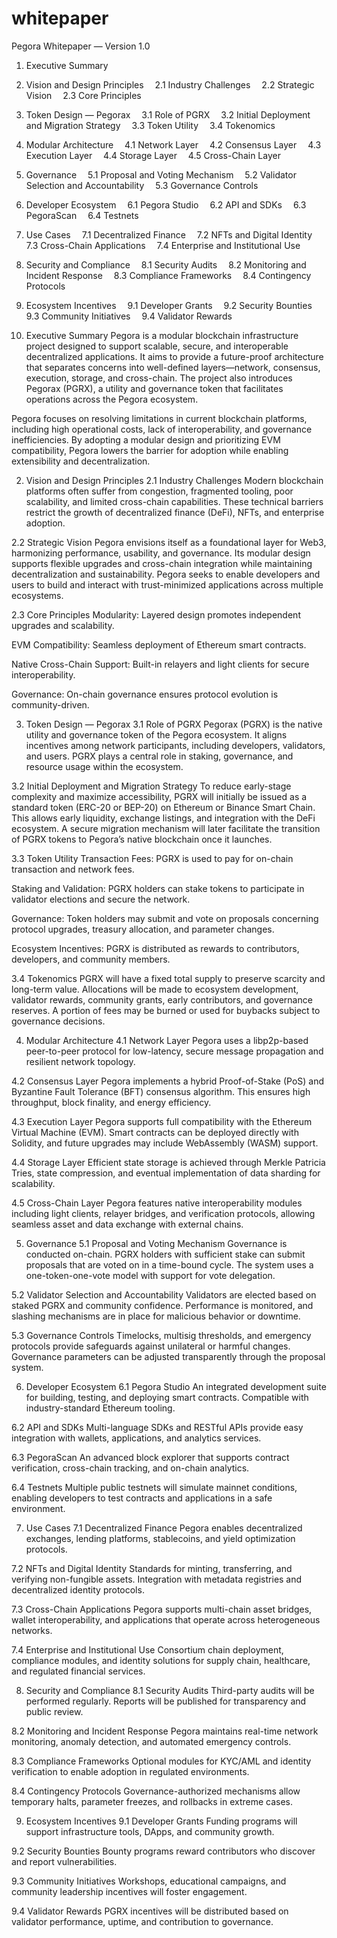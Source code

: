 # whitepaper
Pegora Whitepaper — Version 1.0

1. Executive Summary

2. Vision and Design Principles
 2.1 Industry Challenges
 2.2 Strategic Vision
 2.3 Core Principles

3. Token Design — Pegorax
 3.1 Role of PGRX
 3.2 Initial Deployment and Migration Strategy
 3.3 Token Utility
 3.4 Tokenomics

4. Modular Architecture
 4.1 Network Layer
 4.2 Consensus Layer
 4.3 Execution Layer
 4.4 Storage Layer
 4.5 Cross-Chain Layer

5. Governance
 5.1 Proposal and Voting Mechanism
 5.2 Validator Selection and Accountability
 5.3 Governance Controls

6. Developer Ecosystem
 6.1 Pegora Studio
 6.2 API and SDKs
 6.3 PegoraScan
 6.4 Testnets

7. Use Cases
 7.1 Decentralized Finance
 7.2 NFTs and Digital Identity
 7.3 Cross-Chain Applications
 7.4 Enterprise and Institutional Use

8. Security and Compliance
 8.1 Security Audits
 8.2 Monitoring and Incident Response
 8.3 Compliance Frameworks
 8.4 Contingency Protocols

9. Ecosystem Incentives
 9.1 Developer Grants
 9.2 Security Bounties
 9.3 Community Initiatives
 9.4 Validator Rewards


1. Executive Summary
Pegora is a modular blockchain infrastructure project designed to support scalable, secure, and interoperable decentralized applications. It aims to provide a future-proof architecture that separates concerns into well-defined layers—network, consensus, execution, storage, and cross-chain. The project also introduces Pegorax (PGRX), a utility and governance token that facilitates operations across the Pegora ecosystem.

Pegora focuses on resolving limitations in current blockchain platforms, including high operational costs, lack of interoperability, and governance inefficiencies. By adopting a modular design and prioritizing EVM compatibility, Pegora lowers the barrier for adoption while enabling extensibility and decentralization.

2. Vision and Design Principles
2.1 Industry Challenges
Modern blockchain platforms often suffer from congestion, fragmented tooling, poor scalability, and limited cross-chain capabilities. These technical barriers restrict the growth of decentralized finance (DeFi), NFTs, and enterprise adoption.

2.2 Strategic Vision
Pegora envisions itself as a foundational layer for Web3, harmonizing performance, usability, and governance. Its modular design supports flexible upgrades and cross-chain integration while maintaining decentralization and sustainability. Pegora seeks to enable developers and users to build and interact with trust-minimized applications across multiple ecosystems.

2.3 Core Principles
Modularity: Layered design promotes independent upgrades and scalability.

EVM Compatibility: Seamless deployment of Ethereum smart contracts.

Native Cross-Chain Support: Built-in relayers and light clients for secure interoperability.

Governance: On-chain governance ensures protocol evolution is community-driven.

3. Token Design — Pegorax
3.1 Role of PGRX
Pegorax (PGRX) is the native utility and governance token of the Pegora ecosystem. It aligns incentives among network participants, including developers, validators, and users. PGRX plays a central role in staking, governance, and resource usage within the ecosystem.

3.2 Initial Deployment and Migration Strategy
To reduce early-stage complexity and maximize accessibility, PGRX will initially be issued as a standard token (ERC-20 or BEP-20) on Ethereum or Binance Smart Chain. This allows early liquidity, exchange listings, and integration with the DeFi ecosystem. A secure migration mechanism will later facilitate the transition of PGRX tokens to Pegora’s native blockchain once it launches.

3.3 Token Utility
Transaction Fees: PGRX is used to pay for on-chain transaction and network fees.

Staking and Validation: PGRX holders can stake tokens to participate in validator elections and secure the network.

Governance: Token holders may submit and vote on proposals concerning protocol upgrades, treasury allocation, and parameter changes.

Ecosystem Incentives: PGRX is distributed as rewards to contributors, developers, and community members.

3.4 Tokenomics
PGRX will have a fixed total supply to preserve scarcity and long-term value. Allocations will be made to ecosystem development, validator rewards, community grants, early contributors, and governance reserves. A portion of fees may be burned or used for buybacks subject to governance decisions.

4. Modular Architecture
4.1 Network Layer
Pegora uses a libp2p-based peer-to-peer protocol for low-latency, secure message propagation and resilient network topology.

4.2 Consensus Layer
Pegora implements a hybrid Proof-of-Stake (PoS) and Byzantine Fault Tolerance (BFT) consensus algorithm. This ensures high throughput, block finality, and energy efficiency.

4.3 Execution Layer
Pegora supports full compatibility with the Ethereum Virtual Machine (EVM). Smart contracts can be deployed directly with Solidity, and future upgrades may include WebAssembly (WASM) support.

4.4 Storage Layer
Efficient state storage is achieved through Merkle Patricia Tries, state compression, and eventual implementation of data sharding for scalability.

4.5 Cross-Chain Layer
Pegora features native interoperability modules including light clients, relayer bridges, and verification protocols, allowing seamless asset and data exchange with external chains.

5. Governance
5.1 Proposal and Voting Mechanism
Governance is conducted on-chain. PGRX holders with sufficient stake can submit proposals that are voted on in a time-bound cycle. The system uses a one-token-one-vote model with support for vote delegation.

5.2 Validator Selection and Accountability
Validators are elected based on staked PGRX and community confidence. Performance is monitored, and slashing mechanisms are in place for malicious behavior or downtime.

5.3 Governance Controls
Timelocks, multisig thresholds, and emergency protocols provide safeguards against unilateral or harmful changes. Governance parameters can be adjusted transparently through the proposal system.

6. Developer Ecosystem
6.1 Pegora Studio
An integrated development suite for building, testing, and deploying smart contracts. Compatible with industry-standard Ethereum tooling.

6.2 API and SDKs
Multi-language SDKs and RESTful APIs provide easy integration with wallets, applications, and analytics services.

6.3 PegoraScan
An advanced block explorer that supports contract verification, cross-chain tracking, and on-chain analytics.

6.4 Testnets
Multiple public testnets will simulate mainnet conditions, enabling developers to test contracts and applications in a safe environment.

7. Use Cases
7.1 Decentralized Finance
Pegora enables decentralized exchanges, lending platforms, stablecoins, and yield optimization protocols.

7.2 NFTs and Digital Identity
Standards for minting, transferring, and verifying non-fungible assets. Integration with metadata registries and decentralized identity protocols.

7.3 Cross-Chain Applications
Pegora supports multi-chain asset bridges, wallet interoperability, and applications that operate across heterogeneous networks.

7.4 Enterprise and Institutional Use
Consortium chain deployment, compliance modules, and identity solutions for supply chain, healthcare, and regulated financial services.

8. Security and Compliance
8.1 Security Audits
Third-party audits will be performed regularly. Reports will be published for transparency and public review.

8.2 Monitoring and Incident Response
Pegora maintains real-time network monitoring, anomaly detection, and automated emergency controls.

8.3 Compliance Frameworks
Optional modules for KYC/AML and identity verification to enable adoption in regulated environments.

8.4 Contingency Protocols
Governance-authorized mechanisms allow temporary halts, parameter freezes, and rollbacks in extreme cases.

9. Ecosystem Incentives
9.1 Developer Grants
Funding programs will support infrastructure tools, DApps, and community growth.

9.2 Security Bounties
Bounty programs reward contributors who discover and report vulnerabilities.

9.3 Community Initiatives
Workshops, educational campaigns, and community leadership incentives will foster engagement.

9.4 Validator Rewards
PGRX incentives will be distributed based on validator performance, uptime, and contribution to governance.
